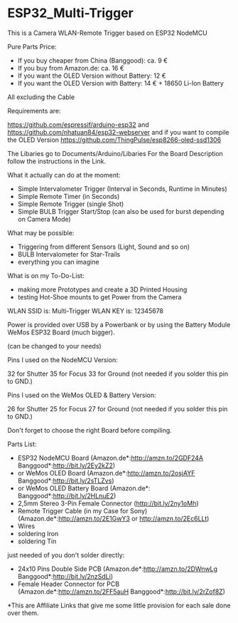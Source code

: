 # ESP32_Multi-Trigger
This is a Camera WLAN-Remote Trigger based on ESP32 NodeMCU

Pure Parts Price:
- If you buy cheaper from China (Banggood): ca. 9 €
- If you buy from Amazon.de: ca. 16 €
- If you want the OLED Version without Battery: 12 €
- If you want the OLED Version with Battery: 14 € + 18650 Li-Ion Battery

All excluding the Cable

Requirements are:

https://github.com/espressif/arduino-esp32
and
https://github.com/nhatuan84/esp32-webserver
and if you want to compile the OLED Version
https://github.com/ThingPulse/esp8266-oled-ssd1306

The Libaries go to Documents/Arduino/Libaries
For the Board Description follow the instructions in the Link.

What it actually can do at the moment:

- Simple Intervalometer Trigger (Interval in Seconds, Runtime in Minutes)
- Simple Remote Timer (in Seconds)
- Simple Remote Trigger (single Shot)
- Simple BULB Trigger Start/Stop (can also be used for burst depending on Camera Mode)

What may be possible:

- Triggering from different Sensors (Light, Sound and so on)
- BULB Intervalometer for Star-Trails
- everything you can imagine

What is on my To-Do-List:

- making more Prototypes and create a 3D Printed Housing
- testing Hot-Shoe mounts to get Power from the Camera

WLAN SSID is: Multi-Trigger
WLAN KEY is: 12345678

Power is provided over USB by a Powerbank or by using the Battery Module WeMos ESP32 Board (much bigger).

(can be changed to your needs)

Pins I used on the NodeMCU Version:

32 for Shutter
35 for Focus
33 for Ground (not needed if you solder this pin to GND.)

Pins I used on the WeMos OLED & Battery Version:

26 for Shutter
25 for Focus
27 for Ground (not needed if you solder this pin to GND.)

Don't forget to choose the right Board before compiling.

Parts List:

- ESP32 NodeMCU Board (Amazon.de*:http://amzn.to/2GDF24A Banggood*:http://bit.ly/2Ey2kZ2)
- or WeMos OLED Board (Amazon.de*:http://amzn.to/2osjAYF Banggood*:http://bit.ly/2sTLZvs)
- or WeMos OLED Battery Board (Amazon.de*: Banggood*:http://bit.ly/2HLnuE2)
- 2,5mm Stereo 3-Pin Female Connector (http://bit.ly/2ny1oMh)
- Remote Trigger Cable (in my Case for Sony) (Amazon.de*:http://amzn.to/2E1GwY3 or http://amzn.to/2Ec6LLt)
- Wires
- soldering Iron
- soldering Tin

just needed of you don't solder directly:
- 24x10 Pins Double Side PCB (Amazon.de*:http://amzn.to/2DWnwLg Banggood*:http://bit.ly/2nzSdLi)
- Female Header Connector for PCB (Amazon.de*:http://amzn.to/2FF5auH Banggood*:http://bit.ly/2rZof8Z)


*This are Affiliate Links that give me some little provision for each sale done over them.
